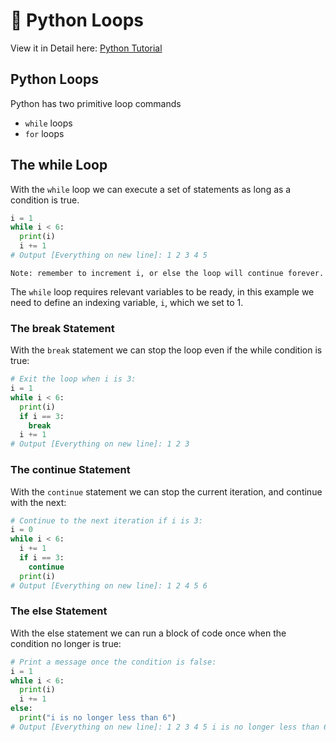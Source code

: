
# 📌 Python Loops

View it in Detail here: [Python Tutorial](https://www.w3schools.com/python/python_while_loops.asp)

## Python Loops
Python has two primitive loop commands
- `while` loops
- `for` loops

## The while Loop
With the `while` loop we can execute a set of statements as long as a condition is true.
```python
i = 1
while i < 6:
  print(i)
  i += 1
# Output [Everything on new line]: 1 2 3 4 5
```
`Note: remember to increment i, or else the loop will continue forever.`

The `while` loop requires relevant variables to be ready, in this example we need to define an indexing variable, `i`, which we set to 1.

### The break Statement
With the `break` statement we can stop the loop even if the while condition is true:
```python
# Exit the loop when i is 3:
i = 1
while i < 6:
  print(i)
  if i == 3:
    break
  i += 1
# Output [Everything on new line]: 1 2 3
```
### The continue Statement
With the `continue` statement we can stop the current iteration, and continue with the next:
```python
# Continue to the next iteration if i is 3:
i = 0
while i < 6:
  i += 1
  if i == 3:
    continue
  print(i)
# Output [Everything on new line]: 1 2 4 5 6
```
### The else Statement
With the else statement we can run a block of code once when the condition no longer is true:
```python
# Print a message once the condition is false:
i = 1
while i < 6:
  print(i)
  i += 1
else:
  print("i is no longer less than 6")
# Output [Everything on new line]: 1 2 3 4 5 i is no longer less than 6
```